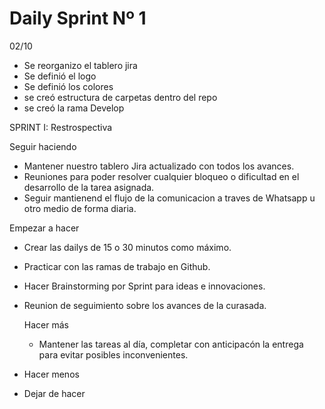 # Daily Sprint Nº 1

02/10
* Se reorganizo el tablero jira
* Se definió el logo
* Se definió los colores
* se creó estructura de carpetas dentro del repo
* se creó la rama Develop

SPRINT I: Restrospectiva

Seguir haciendo
* Mantener nuestro tablero Jira actualizado con todos los avances.
* Reuniones para poder resolver cualquier bloqueo o dificultad en el desarrollo de la tarea asignada.
* Seguir mantienend el flujo de la comunicacion a traves de Whatsapp u otro medio de forma diaria.
  
Empezar a hacer
* Crear las dailys de 15 o 30 minutos como máximo.
* Practicar con las ramas de trabajo en Github.
* Hacer Brainstorming por Sprint para ideas e innovaciones.
* Reunion de seguimiento sobre los avances de la curasada.

  Hacer más
  * Mantener las tareas al día, completar con anticipacón la entrega para evitar posibles inconvenientes.

*  Hacer menos

* Dejar de hacer